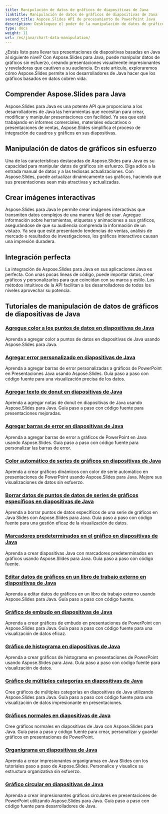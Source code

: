 ```yaml
---
title: Manipulación de datos de gráficos de diapositivas de Java
linktitle: Manipulación de datos de gráficos de diapositivas de Java
second_title: Aspose.Slides API de procesamiento de PowerPoint Java
description: Desbloquee el poder de la manipulación de datos de gráficos de diapositivas de Java con Aspose.Slides para Java. Cree imágenes e información sorprendentes sin esfuerzo.
type: docs
weight: 11
url: /es/java/chart-data-manipulation/
---
```

¿Estás listo para llevar tus presentaciones de diapositivas basadas en Java al siguiente nivel? Con Aspose.Slides para Java, puede manipular datos de gráficos sin esfuerzo, creando presentaciones visualmente impresionantes y reveladoras que cautiven a su audiencia. En este artículo, exploraremos cómo Aspose.Slides permite a los desarrolladores de Java hacer que los gráficos basados en datos cobren vida.

## Comprender Aspose.Slides para Java

Aspose.Slides para Java es una potente API que proporciona a los desarrolladores de Java las herramientas que necesitan para crear, modificar y manipular presentaciones con facilidad. Ya sea que esté trabajando en informes comerciales, materiales educativos o presentaciones de ventas, Aspose.Slides simplifica el proceso de integración de cuadros y gráficos en sus diapositivas.

## Manipulación de datos de gráficos sin esfuerzo

Una de las características destacadas de Aspose.Slides para Java es su capacidad para manipular datos de gráficos sin esfuerzo. Diga adiós a la entrada manual de datos y a las tediosas actualizaciones. Con Aspose.Slides, puede actualizar dinámicamente sus gráficos, haciendo que sus presentaciones sean más atractivas y actualizadas.

## Crear imágenes interactivas

Aspose.Slides para Java le permite crear imágenes interactivas que transmiten datos complejos de una manera fácil de usar. Agregue información sobre herramientas, etiquetas y animaciones a sus gráficos, asegurándose de que su audiencia comprenda la información de un vistazo. Ya sea que esté presentando tendencias de ventas, análisis de mercado o resultados de investigaciones, los gráficos interactivos causan una impresión duradera.

## Integración perfecta

La integración de Aspose.Slides para Java en sus aplicaciones Java es perfecta. Con unas pocas líneas de código, puede importar datos, crear gráficos y personalizarlos para que coincidan con su marca y estilo. Los métodos intuitivos de la API facilitan a los desarrolladores de todos los niveles aprovechar su potencia.

## Tutoriales de manipulación de datos de gráficos de diapositivas de Java
### [Agregue color a los puntos de datos en diapositivas de Java](./add-color-data-points-java-slides/)
Aprenda a agregar color a puntos de datos en diapositivas de Java usando Aspose.Slides para Java.
### [Agregar error personalizado en diapositivas de Java](./add-custom-error-java-slides/)
Aprenda a agregar barras de error personalizadas a gráficos de PowerPoint en Presentaciones Java usando Aspose.Slides. Guía paso a paso con código fuente para una visualización precisa de los datos.
### [Agregar texto de donut en diapositivas de Java](./add-doughnut-callout-java-slides/)
Aprenda a agregar notas de donut en diapositivas de Java usando Aspose.Slides para Java. Guía paso a paso con código fuente para presentaciones mejoradas.
### [Agregar barras de error en diapositivas de Java](./add-error-bars-java-slides/)
Aprenda a agregar barras de error a gráficos de PowerPoint en Java usando Aspose.Slides. Guía paso a paso con código fuente para personalizar las barras de error.
### [Color automático de series de gráficos en diapositivas de Java](./automatic-chart-series-color-java-slides/)
Aprenda a crear gráficos dinámicos con color de serie automático en presentaciones de PowerPoint usando Aspose.Slides para Java. Mejore sus visualizaciones de datos sin esfuerzo.
### [Borrar datos de puntos de datos de series de gráficos específicos en diapositivas de Java](./clear-specific-chart-series-data-points-java-slides/)
Aprenda a borrar puntos de datos específicos de una serie de gráficos en Java Slides con Aspose.Slides para Java. Guía paso a paso con código fuente para una gestión eficaz de la visualización de datos.
### [Marcadores predeterminados en el gráfico en diapositivas de Java](./default-markers-in-chart-java-slides/)
Aprenda a crear diapositivas Java con marcadores predeterminados en gráficos usando Aspose.Slides para Java. Guía paso a paso con código fuente.
### [Editar datos de gráficos en un libro de trabajo externo en diapositivas de Java](./edit-chart-data-external-workbook-java-slides/)
Aprenda a editar datos de gráficos en un libro de trabajo externo usando Aspose.Slides para Java. Guía paso a paso con código fuente.
### [Gráfico de embudo en diapositivas de Java](./funnel-chart-java-slides/)
Aprenda a crear gráficos de embudo en presentaciones de PowerPoint con Aspose.Slides para Java. Guía paso a paso con código fuente para una visualización de datos eficaz.
### [Gráfico de histograma en diapositivas de Java](./histogram-chart-java-slides/)
Aprenda a crear gráficos de histograma en presentaciones de PowerPoint usando Aspose.Slides para Java. Guía paso a paso con código fuente para visualización de datos.
### [Gráfico de múltiples categorías en diapositivas de Java](./multi-category-chart-java-slides/)
Cree gráficos de múltiples categorías en diapositivas de Java utilizando Aspose.Slides para Java. Guía paso a paso con código fuente para una visualización de datos impresionante en presentaciones.
### [Gráficos normales en diapositivas de Java](./normal-charts-java-slides/)
Cree gráficos normales en diapositivas de Java con Aspose.Slides para Java. Guía paso a paso y código fuente para crear, personalizar y guardar gráficos en presentaciones de PowerPoint.
### [Organigrama en diapositivas de Java](./organization-chart-java-slides/)
Aprenda a crear impresionantes organigramas en Java Slides con los tutoriales paso a paso de Aspose.Slides. Personalice y visualice su estructura organizativa sin esfuerzo.
### [Gráfico circular en diapositivas de Java](./pie-chart-java-slides/)
Aprenda a crear impresionantes gráficos circulares en presentaciones de PowerPoint utilizando Aspose.Slides para Java. Guía paso a paso con código fuente para desarrolladores de Java.